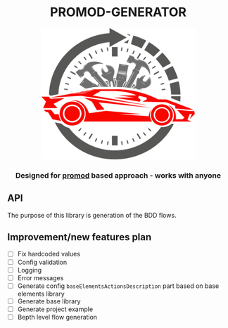 <p align="center">
	<h1 align="center"> PROMOD-GENERATOR </h1>
	<p align="center"><img style="width:350px;height:300px;" src="./docs/promod-system.png"/></p>

  <h3 align="center">Designed for <a href="https://www.npmjs.com/package/promod">promod</a> based approach - works with anyone</h3>
</p>

<h2> API </h2>
<p>
The purpose of this library is generation of the BDD flows.
</p>


## Improvement/new features plan
 * [ ] Fix hardcoded values
 * [ ] Config validation
 * [ ] Logging
 * [ ] Error messages
 * [ ] Generate config `baseElementsActionsDescription` part based on base elements library
 * [ ] Generate base library
 * [ ] Generate project example
 * [ ] Вepth level flow generation